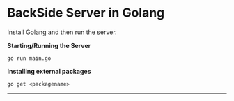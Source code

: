 # BackSide Server in Golang

Install Golang and then run the server.

**Starting/Running the Server**

    go run main.go

**Installing external packages**

    go get <packagename>

----------------------------------------------------------
